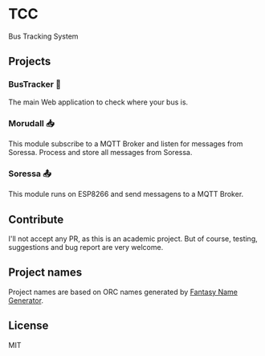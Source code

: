 # TCC

Bus Tracking System

## Projects

### BusTracker :bus:

The main Web application to check where your bus is.

### Morudall :inbox_tray:

This module subscribe to a MQTT Broker and listen for messages from Soressa. Process and store all messages from Soressa.

### Soressa :outbox_tray:

This module runs on ESP8266 and send messagens to a MQTT Broker.

## Contribute

I'll not accept any PR, as this is an academic project. But of course, testing, suggestions and bug report are very welcome.

## Project names

Project names are based on ORC names generated by [Fantasy Name Generator](http://www.fantasynamegen.com/orc/short/).

## License

MIT
